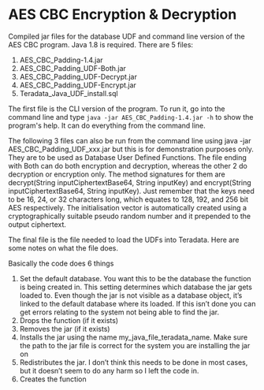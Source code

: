 # AES CBC Encryption & Decryption
Compiled jar files for the database UDF and command line version of the AES CBC program. Java 1.8 is required. There are 5 files:
1. AES_CBC_Padding-1.4.jar
2. AES_CBC_Padding_UDF-Both.jar
3. AES_CBC_Padding_UDF-Decrypt.jar
4. AES_CBC_Padding_UDF-Encrypt.jar
5. Teradata_Java_UDF_install.sql

The first file is the CLI version of the program. To run it, go into the command line and type `java -jar AES_CBC_Padding-1.4.jar -h` to show the program's help. It can do everything from the command line.

The following 3 files can also be run from the command line using java -jar AES_CBC_Padding_UDF_xxx.jar but this is for demonstration purposes only. They are to be used as Database User Defined Functions. The file ending with Both can do both encryption and decryption, whereas the other 2 do decryption or encryption only. The method signatures for them are decrypt(String inputCiphertextBase64, String inputKey) and encrypt(String inputCiphertextBase64, String inputKey). Just remember that the keys need to be 16, 24, or 32 characters long, which equates to 128, 192, and 256 bit AES respectively. The initialisation vector is automatically created using a cryptographically suitable pseudo random number and it prepended to the output ciphertext.

The final file is the file needed to load the UDFs into Teradata. Here are some notes on what the file does.

Basically the code does 6 things
1)	Set the default database.  You want this to be the database the function is being created in.  This setting determines which database the jar gets loaded to.  Even though the jar is not visible as a database object, it’s linked to the default database where its loaded.  If this isn’t done you can get errors relating to the system not being able to find the jar.
2)	Drops the function (if it exists)
3)	Removes the jar (if it exists)
4)	Installs the jar using the name my_java_file_teradata_name.  Make sure the path to the jar file is correct for the system you are installing the jar on
5)	Redistributes the jar.  I don’t think this needs to be done in most cases, but it doesn’t seem to do any harm so I left the code in.
6)	Creates the function

